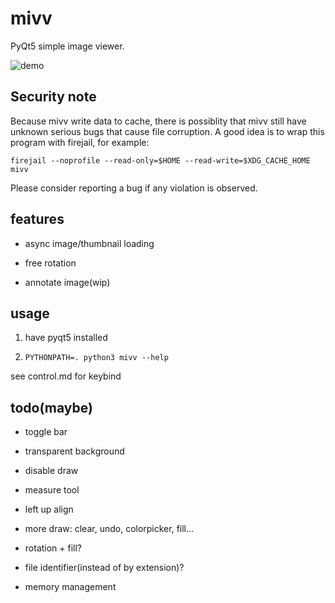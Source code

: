 # mivv

PyQt5 simple image viewer.

![demo](https://asrcpq.github.io/resources/2111/mivv_demo.gif)

## Security note

Because mivv write data to cache, there is possiblity that
mivv still have unknown serious bugs that cause file corruption.
A good idea is to wrap this program with firejail, for example:

`firejail --noprofile --read-only=$HOME --read-write=$XDG_CACHE_HOME mivv`

Please consider reporting a bug if any violation is observed.

## features

* async image/thumbnail loading

* free rotation

* annotate image(wip)

## usage

1. have pyqt5 installed

2. `PYTHONPATH=. python3 mivv --help`

see control.md for keybind

## todo(maybe)

* toggle bar

* transparent background

* disable draw

* measure tool

* left up align

* more draw: clear, undo, colorpicker, fill...

* rotation + fill?

* file identifier(instead of by extension)?

* memory management

